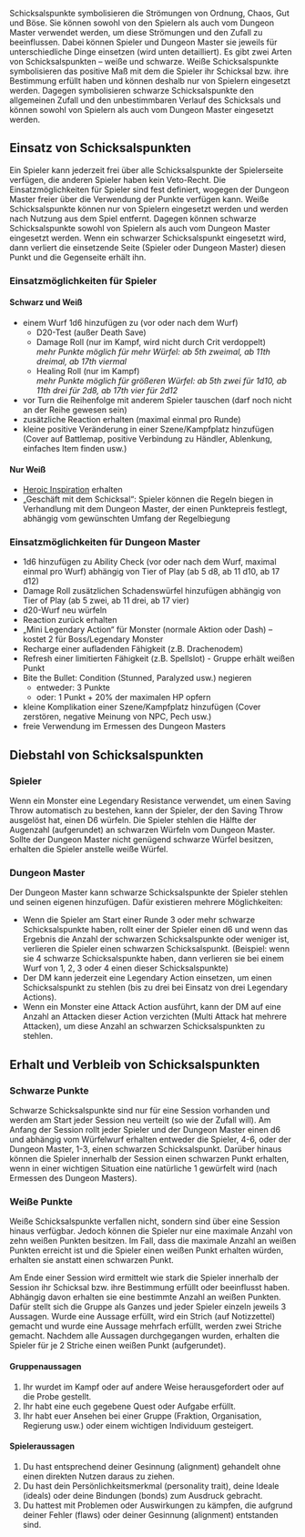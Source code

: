 




Schicksalspunkte symbolisieren die Strömungen von Ordnung, Chaos, Gut und Böse. Sie können sowohl von den Spielern als auch vom Dungeon Master verwendet werden, um diese Strömungen und den Zufall zu beeinflussen. Dabei können Spieler und Dungeon Master sie jeweils für unterschiedliche Dinge einsetzen (wird unten detailliert). 
Es gibt zwei Arten von Schicksalspunkten – weiße und schwarze. Weiße Schicksalspunkte symbolisieren das positive Maß mit dem die Spieler ihr Schicksal bzw. ihre Bestimmung erfüllt haben und können deshalb nur von Spielern eingesetzt werden. Dagegen symbolisieren schwarze Schicksalspunkte den allgemeinen Zufall und den unbestimmbaren Verlauf des Schicksals und können sowohl von Spielern als auch vom Dungeon Master eingesetzt werden.


## Einsatz von Schicksalspunkten
Ein Spieler kann jederzeit frei über alle Schicksalspunkte der Spielerseite verfügen, die anderen Spieler haben kein Veto-Recht. Die Einsatzmöglichkeiten für Spieler sind fest definiert, wogegen der Dungeon Master freier über die Verwendung der Punkte verfügen kann.
Weiße Schicksalspunkte können nur von Spielern eingesetzt werden und werden nach Nutzung aus dem Spiel entfernt. Dagegen können schwarze Schicksalspunkte sowohl von Spielern als auch vom Dungeon Master eingesetzt werden. Wenn ein schwarzer Schicksalspunkt eingesetzt wird, dann verliert die einsetzende Seite (Spieler oder Dungeon Master) diesen Punkt und die Gegenseite erhält ihn.

### Einsatzmöglichkeiten für Spieler

#### Schwarz und Weiß
- einem Wurf 1d6 hinzufügen zu (vor oder nach dem Wurf)
    - D20-Test (außer Death Save)
    - Damage Roll (nur im Kampf, wird nicht durch Crit verdoppelt)\
      *mehr Punkte möglich für mehr Würfel: ab 5th zweimal, ab 11th dreimal, ab 17th viermal*
    - Healing Roll (nur im Kampf)\
      *mehr Punkte möglich für größeren Würfel: ab 5th zwei für 1d10, ab 11th drei für 2d8, ab 17th vier für 2d12*
- vor Turn die Reihenfolge mit anderem Spieler tauschen (darf noch nicht an der Reihe gewesen sein)
- zusätzliche Reaction erhalten (maximal einmal pro Runde)
- kleine positive Veränderung in einer Szene/Kampfplatz hinzufügen (Cover auf Battlemap, positive Verbindung zu Händler, Ablenkung, einfaches Item finden usw.)

#### Nur Weiß
- [Heroic Inspiration](https://lolindhir.github.io/PnP/rules/general/d20tests_actions/inspiration) erhalten
- „Geschäft mit dem Schicksal“: Spieler können die Regeln biegen in Verhandlung mit dem Dungeon Master, der einen Punktepreis festlegt, abhängig vom gewünschten Umfang der Regelbiegung



### Einsatzmöglichkeiten für Dungeon Master
- 1d6 hinzufügen zu Ability Check (vor oder nach dem Wurf, maximal einmal pro Wurf) abhängig von Tier of Play (ab 5 d8, ab 11 d10, ab 17 d12)
- Damage Roll zusätzlichen Schadenswürfel hinzufügen abhängig von Tier of Play (ab 5 zwei, ab 11 drei, ab 17 vier)
- d20-Wurf neu würfeln
- Reaction zurück erhalten
- „Mini Legendary Action“ für Monster (normale Aktion oder Dash) – kostet 2 für Boss/Legendary Monster
- Recharge einer aufladenden Fähigkeit (z.B. Drachenodem)
- Refresh einer limitierten Fähigkeit (z.B. Spellslot) - Gruppe erhält weißen Punkt
- Bite the Bullet: Condition (Stunned, Paralyzed usw.) negieren
    - entweder: 3 Punkte
    - oder: 1 Punkt + 20% der maximalen HP opfern 
- kleine Komplikation einer Szene/Kampfplatz hinzufügen (Cover zerstören, negative Meinung von NPC, Pech usw.)
- freie Verwendung im Ermessen des Dungeon Masters



## Diebstahl von Schicksalspunkten

### Spieler
Wenn ein Monster eine Legendary Resistance verwendet, um einen Saving Throw automatisch zu bestehen, kann der Spieler, der den Saving Throw ausgelöst hat, einen D6 würfeln. Die Spieler stehlen die Hälfte der Augenzahl (aufgerundet) an schwarzen Würfeln vom Dungeon Master. Sollte der Dungeon Master nicht genügend schwarze Würfel besitzen, erhalten die Spieler anstelle weiße Würfel.

### Dungeon Master
Der Dungeon Master kann schwarze Schicksalspunkte der Spieler stehlen und seinen eigenen hinzufügen. Dafür existieren mehrere Möglichkeiten:
- Wenn die Spieler am Start einer Runde 3 oder mehr schwarze Schicksalspunkte haben, rollt einer der Spieler einen d6 und wenn das Ergebnis die Anzahl der schwarzen Schicksalspunkte oder weniger ist, verlieren die Spieler einen schwarzen Schicksalspunkt. (Beispiel: wenn sie 4 schwarze Schicksalspunkte haben, dann verlieren sie bei einem Wurf von 1, 2, 3 oder 4 einen dieser Schicksalspunkte)
- Der DM kann jederzeit eine Legendary Action einsetzen, um einen Schicksalspunkt zu stehlen (bis zu drei bei Einsatz von drei Legendary Actions).
- Wenn ein Monster eine Attack Action ausführt, kann der DM auf eine Anzahl an Attacken dieser Action verzichten (Multi Attack hat mehrere Attacken), um diese Anzahl an schwarzen Schicksalspunkten zu stehlen.



## Erhalt und Verbleib von Schicksalspunkten

### Schwarze Punkte
Schwarze Schicksalspunkte sind nur für eine Session vorhanden und werden am Start jeder Session neu verteilt (so wie der Zufall will). Am Anfang der Session rollt jeder Spieler und der Dungeon Master einen d6 und abhängig vom Würfelwurf erhalten entweder die Spieler, 4-6, oder der Dungeon Master, 1-3, einen schwarzen Schicksalspunkt. Darüber hinaus können die Spieler innerhalb der Session einen schwarzen Punkt erhalten, wenn in einer wichtigen Situation eine natürliche 1 gewürfelt wird (nach Ermessen des Dungeon Masters).

### Weiße Punkte
Weiße Schicksalspunkte verfallen nicht, sondern sind über eine Session hinaus verfügbar. Jedoch können die Spieler nur eine maximale Anzahl von zehn weißen Punkten besitzen. Im Fall, dass die maximale Anzahl an weißen Punkten erreicht ist und die Spieler einen weißen Punkt erhalten würden, erhalten sie anstatt einen schwarzen Punkt.

Am Ende einer Session wird ermittelt wie stark die Spieler innerhalb der Session ihr Schicksal bzw. ihre Bestimmung erfüllt oder beeinflusst haben. Abhängig davon erhalten sie eine bestimmte Anzahl an weißen Punkten. Dafür stellt sich die Gruppe als Ganzes und jeder Spieler einzeln jeweils 3 Aussagen. Wurde eine Aussage erfüllt, wird ein Strich (auf Notizzettel) gemacht und wurde eine Aussage mehrfach erfüllt, werden zwei Striche gemacht. Nachdem alle Aussagen durchgegangen wurden, erhalten die Spieler für je 2 Striche einen weißen Punkt (aufgerundet).

#### Gruppenaussagen
1.	Ihr wurdet im Kampf oder auf andere Weise herausgefordert oder auf die Probe gestellt.
2.	Ihr habt eine euch gegebene Quest oder Aufgabe erfüllt.
3.	Ihr habt euer Ansehen bei einer Gruppe (Fraktion, Organisation, Regierung usw.) oder einem wichtigen Individuum gesteigert.

#### Spieleraussagen
1.	Du hast entsprechend deiner Gesinnung (alignment) gehandelt ohne einen direkten Nutzen daraus zu ziehen.
2.	Du hast dein Persönlichkeitsmerkmal (personality trait), deine Ideale (ideals) oder deine Bindungen (bonds) zum Ausdruck gebracht.
3.	Du hattest mit Problemen oder Auswirkungen zu kämpfen, die aufgrund deiner Fehler (flaws) oder deiner Gesinnung (alignment) entstanden sind.
